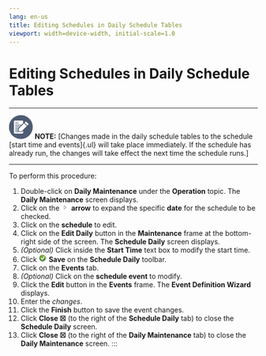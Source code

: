 ```yaml
---
lang: en-us
title: Editing Schedules in Daily Schedule Tables
viewport: width=device-width, initial-scale=1.0
---
```


#  Editing Schedules in Daily Schedule Tables

  -------------------------------------------------------------------------------------------------------------------------------- --------------------------------------------------------------------------------------------------------------------------------------------------------------------------------------------------------------------------------------------
  ![White pencil/paper icon on gray circular background](../../../Resources/Images/note-icon(48x48).png "Note icon")   **NOTE:** [Changes made in the daily schedule tables to the schedule [start time and events]{.ul} will take place immediately. If the schedule has already run, the changes will take effect the next time the schedule runs.]
  -------------------------------------------------------------------------------------------------------------------------------- --------------------------------------------------------------------------------------------------------------------------------------------------------------------------------------------------------------------------------------------

To perform this procedure:

1.  Double-click on **Daily Maintenance** under the **Operation** topic.
    The **Daily Maintenance** screen displays.
2.  Click on the ![](../../../Resources/Images/EM/EMarrowtoexpand.png)
    **arrow** to expand the specific **date** for the schedule to be
    checked.
3.  Click on the **schedule** to edit.
4.  Click on the **Edit Daily** button in the **Maintenance** frame at
    the bottom-right side of the screen. The **Schedule Daily** screen
    displays.
5.  *(Optional)* Click inside the **Start Time** text
    box to modify the start time.
6.  Click ![Save     icon](../../../Resources/Images/EM/EMsave.png "Save icon") **Save**
    on the **Schedule Daily** toolbar.
7.  Click on the **Events** tab.
8.  *(Optional)* Click on the **schedule event** to
    modify.
9.  Click the **Edit** button in the **Events** frame. The **Event
    Definition Wizard** displays.
10. Enter the *changes*.
11. Click the **Finish** button to save the event changes.
12. Click **Close ☒** (to the right of the **Schedule Daily** tab) to
    close the **Schedule Daily** screen.
13. Click **Close ☒** (to the right of the **Daily Maintenance** tab) to
    close the **Daily Maintenance** screen.
:::

 

